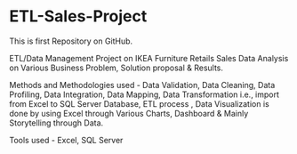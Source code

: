 # ETL-Sales-Project
This is first Repository on GitHub.

ETL/Data Management Project on IKEA Furniture Retails Sales Data Analysis on Various Business Problem, Solution proposal & Results.

Methods and Methodologies used - Data Validation, Data Cleaning, Data Profiling, Data Integration, Data Mapping, Data Transformation i.e., import from Excel to SQL Server Database, ETL process , Data Visualization is done by using Excel through Various Charts, Dashboard & Mainly Storytelling through Data.

Tools used - Excel,  SQL Server

